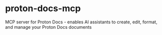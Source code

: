 # proton-docs-mcp
MCP server for Proton Docs - enables AI assistants to create, edit, format, and manage your Proton Docs documents
